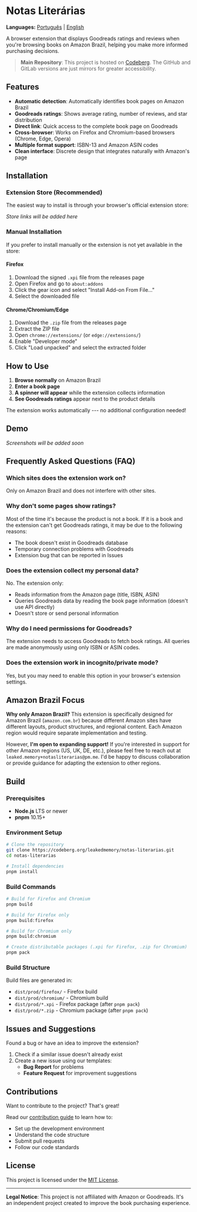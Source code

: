 # Notas Literárias

**Languages:** [Português](README.md) | [English](README.en.md)

A browser extension that displays Goodreads ratings and reviews when you're
browsing books on Amazon Brazil, helping you make more informed purchasing
decisions.

> **Main Repository**: This project is hosted on
> [Codeberg](https://codeberg.org/leakedmemory/notas-literarias). The GitHub and
> GitLab versions are just mirrors for greater accessibility.

## Features

- **Automatic detection**: Automatically identifies book pages on Amazon Brazil
- **Goodreads ratings**: Shows average rating, number of reviews, and star
  distribution
- **Direct link**: Quick access to the complete book page on Goodreads
- **Cross-browser**: Works on Firefox and Chromium-based browsers (Chrome, Edge,
  Opera)
- **Multiple format support**: ISBN-13 and Amazon ASIN codes
- **Clean interface**: Discrete design that integrates naturally with Amazon's
  page

## Installation

### Extension Store (Recommended)

The easiest way to install is through your browser's official extension store:

_Store links will be added here_

### Manual Installation

If you prefer to install manually or the extension is not yet available in the
store:

#### Firefox

1. Download the signed `.xpi` file from the releases page
2. Open Firefox and go to `about:addons`
3. Click the gear icon and select "Install Add-on From File..."
4. Select the downloaded file

#### Chrome/Chromium/Edge

1. Download the `.zip` file from the releases page
2. Extract the ZIP file
3. Open `chrome://extensions/` (or `edge://extensions/`)
4. Enable "Developer mode"
5. Click "Load unpacked" and select the extracted folder

## How to Use

1. **Browse normally** on Amazon Brazil
2. **Enter a book page**
3. **A spinner will appear** while the extension collects information
4. **See Goodreads ratings** appear next to the product details

The extension works automatically --- no additional configuration needed!

## Demo

<!-- TODO: Add screenshots showing:
- Amazon page without the extension
- Amazon page with Goodreads ratings visible
- Example of the popover with more details
-->

_Screenshots will be added soon_

## Frequently Asked Questions (FAQ)

### **Which sites does the extension work on?**

Only on Amazon Brazil and does not interfere with other sites.

### **Why don't some pages show ratings?**

Most of the time it's because the product is not a book. If it is a book and the
extension can't get Goodreads ratings, it may be due to the following reasons:

- The book doesn't exist in Goodreads database
- Temporary connection problems with Goodreads
- Extension bug that can be reported in Issues

### **Does the extension collect my personal data?**

No. The extension only:

- Reads information from the Amazon page (title, ISBN, ASIN)
- Queries Goodreads data by reading the book page information (doesn't use API
  directly)
- Doesn't store or send personal information

### **Why do I need permissions for Goodreads?**

The extension needs to access Goodreads to fetch book ratings. All queries are
made anonymously using only ISBN or ASIN codes.

### **Does the extension work in incognito/private mode?**

Yes, but you may need to enable this option in your browser's extension
settings.

## Amazon Brazil Focus

**Why only Amazon Brazil?** This extension is specifically designed for Amazon
Brazil (`amazon.com.br`) because different Amazon sites have different layouts,
product structures, and regional content. Each Amazon region would require
separate implementation and testing.

However, **I'm open to expanding support!** If you're interested in support for
other Amazon regions (US, UK, DE, etc.), please feel free to reach out at
`leaked.memory+notasliterarias@pm.me`. I'd be happy to discuss collaboration or
provide guidance for adapting the extension to other regions.

## Build

### Prerequisites

- **Node.js** LTS or newer
- **pnpm** 10.15+

### Environment Setup

```bash
# Clone the repository
git clone https://codeberg.org/leakedmemory/notas-literarias.git
cd notas-literarias

# Install dependencies
pnpm install
```

### Build Commands

```bash
# Build for Firefox and Chromium
pnpm build

# Build for Firefox only
pnpm build:firefox

# Build for Chromium only
pnpm build:chromium

# Create distributable packages (.xpi for Firefox, .zip for Chromium)
pnpm pack
```

### Build Structure

Build files are generated in:

- `dist/prod/firefox/` - Firefox build
- `dist/prod/chromium/` - Chromium build
- `dist/prod/*.xpi` - Firefox package (after `pnpm pack`)
- `dist/prod/*.zip` - Chromium package (after `pnpm pack`)

## Issues and Suggestions

Found a bug or have an idea to improve the extension?

1. Check if a similar issue doesn't already exist
2. Create a new issue using our templates:
   - **Bug Report** for problems
   - **Feature Request** for improvement suggestions

## Contributions

Want to contribute to the project? That's great!

Read our [contribution guide](./CONTRIBUTING.md) to learn how to:

- Set up the development environment
- Understand the code structure
- Submit pull requests
- Follow our code standards

## License

This project is licensed under the [MIT License](./LICENSE).

---

**Legal Notice**: This project is not affiliated with Amazon or Goodreads. It's
an independent project created to improve the book purchasing experience.
